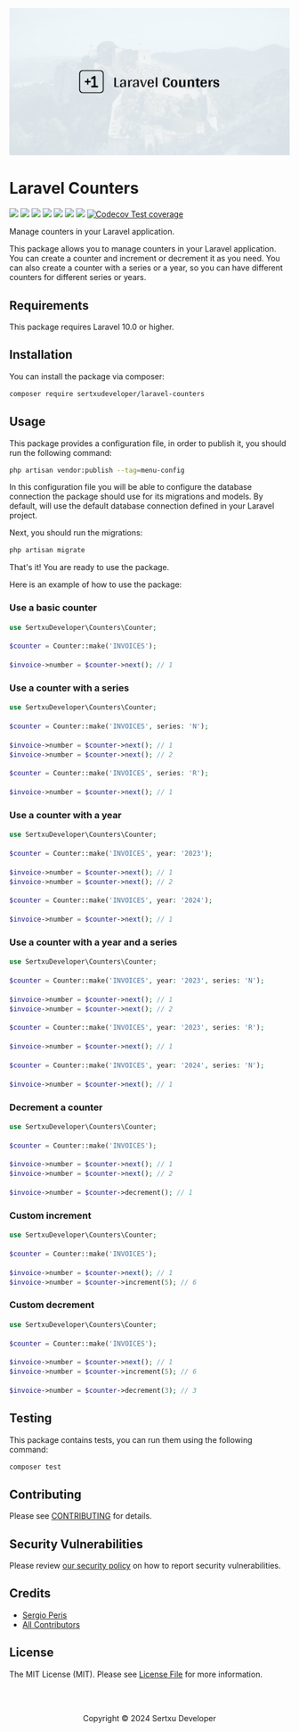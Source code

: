 
<p align="center"><img src="/art/socialcard.png" alt="Counters"></p>

# Laravel Counters

![](https://img.shields.io/github/v/release/sertxudeveloper/laravel-counters) ![](https://github.com/sertxudeveloper/laravel-counters/actions/workflows/tests.yml/badge.svg) ![](https://img.shields.io/github/license/sertxudeveloper/laravel-counters) ![](https://img.shields.io/github/repo-size/sertxudeveloper/laravel-counters) ![](https://img.shields.io/packagist/dt/sertxudeveloper/laravel-counters) ![](https://img.shields.io/github/issues/sertxudeveloper/laravel-counters) ![](https://img.shields.io/packagist/php-v/sertxudeveloper/laravel-counters) [![Codecov Test coverage](https://img.shields.io/codecov/c/github/sertxudeveloper/laravel-counters)](https://app.codecov.io/gh/sertxudeveloper/laravel-counters)

Manage counters in your Laravel application.

This package allows you to manage counters in your Laravel application. You can create a counter and increment or decrement it as you need. You can also create a counter with a series or a year, so you can have different counters for different series or years.

## Requirements

This package requires Laravel 10.0 or higher.

## Installation

You can install the package via composer:

```bash
composer require sertxudeveloper/laravel-counters
```

## Usage

This package provides a configuration file, in order to publish it, you should run the following command:

```bash
php artisan vendor:publish --tag=menu-config
```

In this configuration file you will be able to configure the database connection the package should use for its migrations and models.
By default, will use the default database connection defined in your Laravel project.

Next, you should run the migrations:

```bash
php artisan migrate
```

That's it! You are ready to use the package.

Here is an example of how to use the package:

### Use a basic counter

```php
use SertxuDeveloper\Counters\Counter;

$counter = Counter::make('INVOICES');

$invoice->number = $counter->next(); // 1
```

### Use a counter with a series

```php
use SertxuDeveloper\Counters\Counter;

$counter = Counter::make('INVOICES', series: 'N');

$invoice->number = $counter->next(); // 1
$invoice->number = $counter->next(); // 2

$counter = Counter::make('INVOICES', series: 'R');

$invoice->number = $counter->next(); // 1
```

### Use a counter with a year

```php
use SertxuDeveloper\Counters\Counter;

$counter = Counter::make('INVOICES', year: '2023');

$invoice->number = $counter->next(); // 1
$invoice->number = $counter->next(); // 2

$counter = Counter::make('INVOICES', year: '2024');

$invoice->number = $counter->next(); // 1
```

### Use a counter with a year and a series

```php
use SertxuDeveloper\Counters\Counter;

$counter = Counter::make('INVOICES', year: '2023', series: 'N');

$invoice->number = $counter->next(); // 1
$invoice->number = $counter->next(); // 2

$counter = Counter::make('INVOICES', year: '2023', series: 'R');

$invoice->number = $counter->next(); // 1

$counter = Counter::make('INVOICES', year: '2024', series: 'N');

$invoice->number = $counter->next(); // 1
```

### Decrement a counter

```php
use SertxuDeveloper\Counters\Counter;

$counter = Counter::make('INVOICES');

$invoice->number = $counter->next(); // 1
$invoice->number = $counter->next(); // 2

$invoice->number = $counter->decrement(); // 1
```

### Custom increment

```php
use SertxuDeveloper\Counters\Counter;

$counter = Counter::make('INVOICES');

$invoice->number = $counter->next(); // 1
$invoice->number = $counter->increment(5); // 6
```

### Custom decrement

```php
use SertxuDeveloper\Counters\Counter;

$counter = Counter::make('INVOICES');

$invoice->number = $counter->next(); // 1
$invoice->number = $counter->increment(5); // 6

$invoice->number = $counter->decrement(3); // 3
```

## Testing

This package contains tests, you can run them using the following command:

```bash
composer test
```

## Contributing

Please see [CONTRIBUTING](https://github.com/sertxudeveloper/.github/blob/main/CONTRIBUTING.md) for details.

## Security Vulnerabilities

Please review [our security policy](../../security/policy) on how to report security vulnerabilities.

## Credits

- [Sergio Peris](https://github.com/sertxudev)
- [All Contributors](../../contributors)

## License

The MIT License (MIT). Please see [License File](LICENSE.md) for more information.

<br><br>
<p align="center">Copyright © 2024 Sertxu Developer</p>

